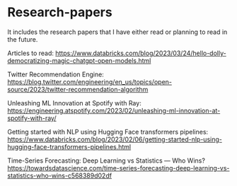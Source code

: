 # Research-papers
It includes the research papers that I have either read or planning to read in the future.


Articles to read:
https://www.databricks.com/blog/2023/03/24/hello-dolly-democratizing-magic-chatgpt-open-models.html

Twitter Recommendation Engine:
https://blog.twitter.com/engineering/en_us/topics/open-source/2023/twitter-recommendation-algorithm

Unleashing ML Innovation at Spotify with Ray:
https://engineering.atspotify.com/2023/02/unleashing-ml-innovation-at-spotify-with-ray/

Getting started with NLP using Hugging Face transformers pipelines:
https://www.databricks.com/blog/2023/02/06/getting-started-nlp-using-hugging-face-transformers-pipelines.html

Time-Series Forecasting: Deep Learning vs Statistics — Who Wins?
https://towardsdatascience.com/time-series-forecasting-deep-learning-vs-statistics-who-wins-c568389d02df
